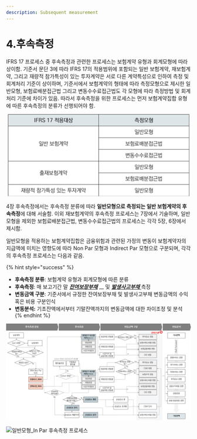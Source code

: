 ```yaml
---
description: Subsequent measurement
---
```


# 4.후속측정

IFRS 17 프로세스 중 후속측정과 관련한 프로세스는 보험계약 유형과 회계모형에 따라 상이함. 기준서 문단 3에 따라 IFRS 17의 적용범위에 포함되는 일반 보험계약, 재보험계약, 그리고 재량적 참가특성이 있는 투자계약은 서로 다른 계약특성으로 인하여 측정 및 회계처리 기준이 상이하며, 기준서에서 보험계약의 형태에 따라 측정모형으로 제시한 일반모형, 보험료배분접근법 그리고 변동수수료접근법도 각 모형에 따라 측정방법 및 회계처리 기준에 차이가 있음. 따라서 후속측정을 위한 프로세스는 먼저 보험계약집합 유형에 따른 후속측정의 분류가 선행되어야 함. &#x20;

![후속측정 분류](<../.gitbook/assets/표 변경.png>)

4장 후속측정에서는 후속측정 분류에 따라 **일반모형으로 측정되는 일반 보험계약의 후속측정**에 대해 서술함. 이외 재보험계약의 후속측정 프로세스는  7장에서 기술하며, 일반모형을 제외한 보험료배분접근법, 변동수수료접근법의 프로세스는 각각 5장, 6장에서 제시함. &#x20;

일반모형을 적용하는 보험계약집합은 금융위험과 관련된 가정의 변동이 보험계약자의 지급액에 미치는 영향도에 따라 Non Par 모형과 Indirect Par 모형으로 구분되며, 각각의 후속측정 프로세스는 다음과 같음. &#x20;

{% hint style="success" %}
* **후속측정 분류**: 보험계약 유형과 회계모형에 따른 분류&#x20;
* **후속측정**: 매 보고기간 말 [_**잔여보장부채**_](4.1./4.1.1.md#undefined) __ 및 [_**발생사고부채**_ ](4.1./4.1.1.md#undefined-1)측정
* **변동금액 구분**: 기준서에서 규정한 잔여보장부채 및 발생사고부채 변동금액의 수익 혹은 비용 구분인식&#x20;
* **변동분석:** 기초잔액에서부터 기말잔액까지의 변동금액에 대한 차이조정 및 분석 &#x20;
{% endhint %}

![일반모형\_Non Par 후속측정 프로세스](../.gitbook/assets/그림4-1.png)

![일반모형\_In Par 후속측정 프로세스](../.gitbook/assets/그림4-2\_2.png)
